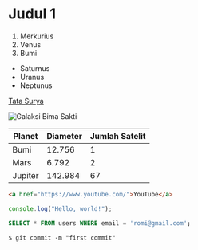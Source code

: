  # Judul 1 
1. Merkurius
2. Venus
3. Bumi
- Saturnus
- Uranus
- Neptunus
  
[Tata Surya](https://solarsystem.nasa.gov/)

![Galaksi Bima Sakti](https://cdn.antaranews.com/cache/1200x800/2017/09/20170912Untitled-1.jpg.webp)

| Planet | Diameter | Jumlah Satelit |
| ------- | -------- | -------------- |
| Bumi | 12.756 | 1 |
| Mars | 6.792 | 2 |
| Jupiter | 142.984 | 67 |

```html
<a href="https://www.youtube.com/">YouTube</a>
```
```js
console.log("Hello, world!");
```
```sql
SELECT * FROM users WHERE email = 'romi@gmail.com';
```
```shell
$ git commit -m "first commit"
```
